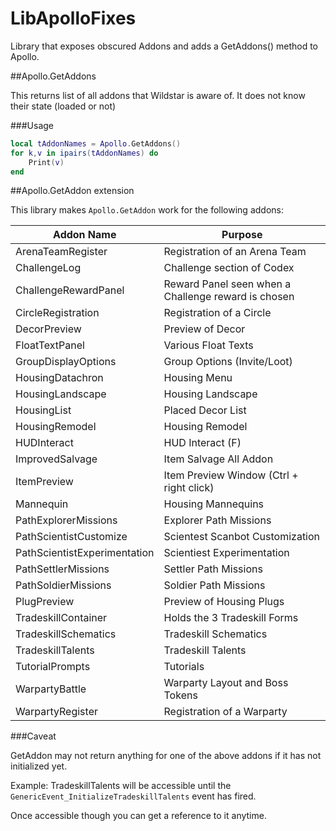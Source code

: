 LibApolloFixes
==============

Library that exposes obscured Addons and adds a GetAddons() method to Apollo.

##Apollo.GetAddons

This returns list of all addons that Wildstar is aware of.  It does not know their state (loaded or not)

###Usage
```lua
local tAddonNames = Apollo.GetAddons()
for k,v in ipairs(tAddonNames) do
    Print(v)
end
```

##Apollo.GetAddon extension

This library makes `Apollo.GetAddon` work for the following addons:

| Addon Name | Purpose |
|------------|---------|
|ArenaTeamRegister|Registration of an Arena Team|
|ChallengeLog|Challenge section of Codex|
|ChallengeRewardPanel|Reward Panel seen when a Challenge reward is chosen|
|CircleRegistration|Registration of a Circle|
|DecorPreview|Preview of Decor|
|FloatTextPanel|Various Float Texts|
|GroupDisplayOptions|Group Options (Invite/Loot)|
|HousingDatachron|Housing Menu|
|HousingLandscape|Housing Landscape|
|HousingList|Placed Decor List|
|HousingRemodel|Housing Remodel|
|HUDInteract|HUD Interact (F)|
|ImprovedSalvage|Item Salvage All Addon|
|ItemPreview|Item Preview Window (Ctrl + right click)|
|Mannequin|Housing Mannequins|
|PathExplorerMissions|Explorer Path Missions|
|PathScientistCustomize|Scientest Scanbot Customization|
|PathScientistExperimentation|Scientiest Experimentation|
|PathSettlerMissions|Settler Path Missions|
|PathSoldierMissions|Soldier Path Missions|
|PlugPreview|Preview of Housing Plugs|
|TradeskillContainer|Holds the 3 Tradeskill Forms|
|TradeskillSchematics|Tradeskill Schematics|
|TradeskillTalents|Tradeskill Talents|
|TutorialPrompts|Tutorials|
|WarpartyBattle|Warparty Layout and Boss Tokens|
|WarpartyRegister|Registration of a Warparty|

###Caveat

GetAddon may not return anything for one of the above addons if it has not initialized yet.

Example: TradeskillTalents will be accessible until the `GenericEvent_InitializeTradeskillTalents` event has fired.

Once accessible though you can get a reference to it anytime.